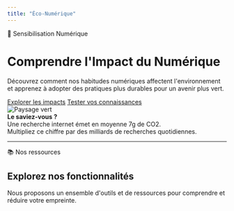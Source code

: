 ```yaml
---
title: "Éco-Numérique"
---
```


<div class="bandeau-sensibilisation">
  <span>🌱 Sensibilisation Numérique</span>
</div>

<div class="accueil-flex">
  <div class="accueil-gauche">
    <h1>Comprendre l'Impact du Numérique</h1>
    <p class="sous-titre">
      Découvrez comment nos habitudes numériques affectent l'environnement et apprenez à adopter des pratiques plus durables pour un avenir plus vert.
    </p>
    <div class="boutons-accueil">
      <a href="/impacts/" class="btn-principal">Explorer les impacts</a>
      <a href="/quiz/" class="btn-secondaire">Tester vos connaissances</a>
    </div>
  </div>
  <div class="accueil-droite">
    <img src="/images/foret.jpg" alt="Paysage vert" class="img-accueil"/>
    <div class="encadre-saviez-vous">
      <strong>Le saviez-vous ?</strong><br>
      Une recherche internet émet en moyenne 7g de CO2.<br>
      Multipliez ce chiffre par des milliards de recherches quotidiennes.
    </div>
  </div>
</div>

---

<div class="bandeau-ressources">
  <span>📚 Nos ressources</span>
</div>

<h2>Explorez nos fonctionnalités</h2>
<p>
  Nous proposons un ensemble d'outils et de ressources pour comprendre et réduire votre empreinte.
</p>